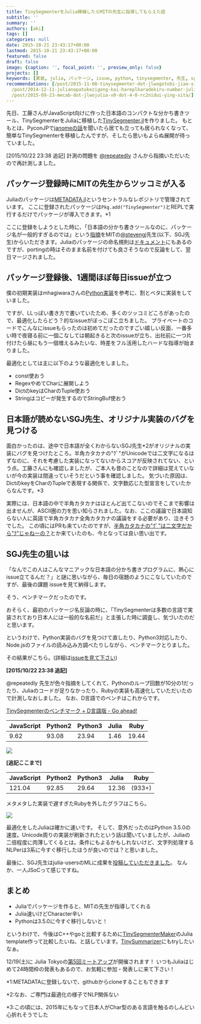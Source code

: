 ```yaml
---
title: TinySegmenterをJulia移植したらMITの先生に指導してもらえた話
subtitle: ''
summary: ''
authors: [aki]
tags: []
categories: null
date: 2015-10-21 23:43:17+00:00
lastmod: 2015-10-21 23:43:17+00:00
featured: false
draft: false
image: {caption: '', focal_point: '', preview_only: false}
projects: []
keywords: [実装, julia, パッケージ, issue, python, tinysegmenter, 先生, sgj, 日本語, 最適化]
recommendations: [/post/2015-11-08-tinysegmenter-dot-jlwogotobi-jiao-sitefu-ketatosi-tutararuo-zhe-gazui-shi-hua-sitekureta/,
  /post/2014-12-11-julianopatukezigong-kai-hareplkaradekiru-number-juliaac-number-julialang/,
  /post/2015-09-23-mecab-dot-jlwojulia-v0-dot-4-0-rc2nidui-ying-sita/]
---
```

先日、工藤さんがJavaScript向けに作った日本語のコンパクトな分かち書きツール、TinySegmenterをJuliaに移植した[TinySegmenter.jl](https://github.com/chezou/TinySegmenter.jl)を作りました。 もともとは、PyconJPで[janomeの話](http://mocobeta-backup.tumblr.com/post/131025586072/pyconjp-janome)を聞いたら居ても立っても居られなくなって、簡単なTinySegmenterを移植したんですが、そしたら思いもよらぬ展開が待っていました。

[2015/10/22 23:38 追記] 計測の問題を [@repeatedly](https://twitter.com/repeatedly) さんから指摘いただいたので再計測しました。

## パッケージ登録時にMITの先生からツッコミが入る

Juliaのパッケージは[METADATA.jl](https://github.com/JuliaLang/METADATA.jl)というセントラルなレポジトリで管理されています。 ここに登録されたパッケージは`Pkg.add("TinySegmenter")`とREPLで実行するだけでパッケージが導入できます。\*1

ここに登録をしようとした時に、「日本語の分かち書きツールなのに、パッケージ名が一般的すぎるのでは」という[指摘](https://github.com/JuliaLang/METADATA.jl/pull/3718#issuecomment-147277044)をMITの[@stevengj](https://github.com/stevengj/)先生(以下、SGJ先生)からいただきます。Juliaのパッケージの命名規則は[ドキュメント](http://docs.julialang.org/en/latest/manual/packages/#guidelines-for-naming-a-package)にもあるのですが、portingの時はそのまま名前を付けても良さそうなので反論をして、翌日マージされました。

## パッケージ登録後、1週間ほぼ毎日issueが立つ

僕の初期実装はmhagiwaraさんの[Python実装](https://github.com/mhagiwara/nltk/blob/master/jpbook/tinysegmenter.py)を参考に、割とベタに実装をしていました。

ですが、LLっぽい書き方で書いていたため、多くのツッコミどころがあったので、最適化したらどう？的なissueがぼっこぼこ立ちました。 プライベートのコードでこんなにissueもらったのは初めてだったのですごい嬉しい反面、一番多い時で夜寝る前に一個こなしては朝起きると次のissueが立ち、出社前に一つ片付けたら昼にもう一個増えるみたいな、時差をフル活用したハードな指導が始まりました。

最適化としては主に以下のような最適化をしました。

- const使おう
- RegexやめてCharに展開しよう
- DictのkeyはCharのTuple使おう
- Stringはコピーが発生するのでStringBuf使おう

## 日本語が読めないSGJ先生、オリジナル実装のバグを見つける

面白かったのは、途中で日本語が全くわからないSGJ先生\*2がオリジナルの実装にバグを見つけたところ。半角カタカナの"ｸﾞ"がUnicodeでは二文字になるはずなのに、それを考慮した実装になってないからスコアが反映されてない、という点。工藤さんにも確認しましたが、ご本人も昔のことなので詳細は覚えていないが今の実装は間違っていそうだという事を確認しました。 気づいた原因は、DictのkeyをCharのTupleで表現する関係で、文字数応じた型宣言をしていたからなんです。\*3

実際には、日本語の中で半角カタカナはほとんど出てこないのでそこまで影響は出ませんが、ASCII圏の力を思い知らされました。なお、ここの議論で日本語知らない人に英語で半角カタカナ全角カタカナの議論をする必要があり、泣きそうでした。 この頃にはPRも来ていたのですが、[半角カタカナの"ｸﾞ"は二文字だから"ｸ"じゃねーの？](https://github.com/chezou/TinySegmenter.jl/pull/6#issuecomment-148142520)とか来ていたのも、今となっては良い思い出です。

## SGJ先生の狙いは

「なんでこの人はこんなマニアックな日本語の分かち書きプログラムに、熱心にissue立てるんだ？」と謎に思いながら、毎日の宿題のようにこなしていたのですが、最後の課題 issueを見て納得します。

そう、ベンチマークだったのです。

おそらく、最初のパッケージ名反論の時に、「TinySegmenterは多数の言語で実装されており日本人には一般的な名前だ」と主張した時に調査し、気づいたのだと思います。

というわけで、Python実装のバグを見つけて直したり、Python3対応したり、Node.jsのファイルの読み込み方調べたりしながら、ベンチマークとりました。

その結果がこちら。(詳細は[issueを見て下さい](https://github.com/chezou/TinySegmenter.jl/issues/8#issuecomment-149621354))

**[2015/10/22 23:38 追記]**

@repeatedly 先生が色々指摘をしてくれて、Pythonのループ回数が10分の1だったり、Juliaのコードが足りなかったり、Rubyの実装も高速化していただいたので計測しなおしました。 なお、D言語でのベンチはこれからです。

[TinySegmenterのベンチマーク + D言語版 - Go ahead!](http://repeatedly.github.io/ja/2015/10/tinysegmenter-benchmark-and-d/)

| JavaScript | Python2 | Python3 | Julia | Ruby |
| --- | --- | --- | --- | --- |
| 9.62 | 93.08 | 23.94 | 1.46 | 19.44 |

![](/img/2015/10/21/234317/20151022234902.png)

**[追記ここまで]**

| JavaScript | Python2 | Python3 | Julia | Ruby |
| --- | --- | --- | --- | --- |
| 121.04 | 92.85 | 29.64 | 12.36 | (933+) |

メタメタした実装で遅すぎたRubyを外したグラフはこちら。

![](/img/2015/10/21/234317/20151021232829.png)

最適化をしたJuliaは確かに速いです。 そして、意外だったのはPython 3.5.0の速度。Unicode周りの実装が刷新されたという話は聞いていましたが、Juliaの二倍程度に肉薄してくるとは。条件にもよるかもしれないけど、文字列処理するNLPerは3系に今すぐ移行したほうが良いのでは？と思いました。

最後に、SGJ先生はjulia-usersのMLに成果を[投稿していただきました](https://groups.google.com/forum/#!topic/julia-users/afA_ZfoOUdU)。 なんか、一人JSoCって感じですね。

## まとめ

- Juliaでパッケージを作ると、MITの先生が指導してくれる
- Julia速いけどCharacter辛い
- Pythonは3.5.0に今すぐ移行しないと！

というわけで、今後はC++やgoと比較するために[TinySegmenterMaker](https://github.com/shogo82148/TinySegmenterMaker/)のJulia template作って比較したいね、と話しています。[TinySummarizer](https://github.com/hitoshin/tiny_summarizer)にもtryしたいなぁ。

12/19(土)に Julia Tokyoの[第5回ミートアップ](http://juliatokyo.connpass.com/event/21715/)が開催されます！ いつもJuliaはじめて24時間枠の発表もあるので、お気軽に参加・発表しに来て下さい！

\*1:METADATAに登録しないで、githubからcloneすることもできます

\*2:なお、ご専門は最適化の様子でNLP関係ない

\*3:この頃には、2015年にもなって日本人がChar型のある言語を触るのしんどい心折れそうでした


